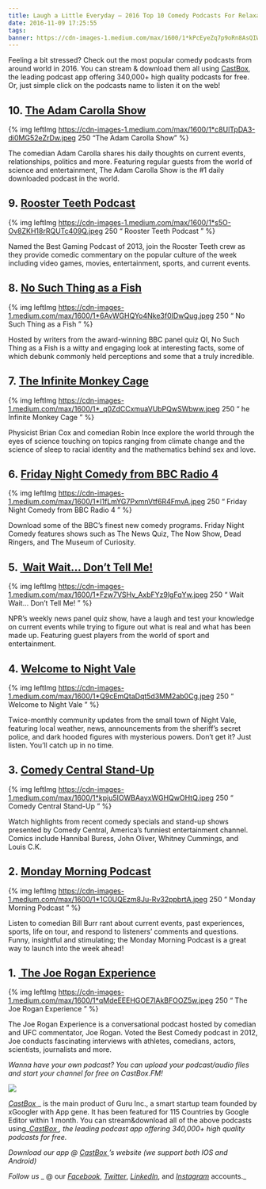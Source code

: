 ```yaml
---
title: Laugh a Little Everyday — 2016 Top 10 Comedy Podcasts For Relaxation
date: 2016-11-09 17:25:55
tags: 
banner: https://cdn-images-1.medium.com/max/1600/1*kPcEyeZq7p9oRn8AsQIWFQ.jpeg
---
```


Feeling a bit stressed? Check out the most popular comedy podcasts from around world in 2016\. You can stream & download them all using [CastBox](http://castbox.fm/), the leading podcast app offering 340,000+ high quality podcasts for free. Or, just simple click on the podcasts name to listen it on the web!

## 10. [The Adam Carolla Show ](http://castbox.fm/app/castbox/feed/a12658e12addca0aaa84d9d01cbae9741c9590e3)

{% img leftImg https://cdn-images-1.medium.com/max/1600/1*c8UlTpDA3-di0MG52eZrDw.jpeg 250  “The Adam Carolla Show” %}


The comedian Adam Carolla shares his daily thoughts on current events, relationships, politics and more. Featuring regular guests from the world of science and entertainment, The Adam Carolla Show is the #1 daily downloaded podcast in the world.

## 9. [Rooster Teeth Podcast ](http://castbox.fm/app/castbox/feed/7b69ddf5c34b938e3c1c9f06ad7b7da0bb1349f4)

{% img leftImg https://cdn-images-1.medium.com/max/1600/1*s5O-Ov8ZKH18rRQUTc409Q.jpeg 250  “ Rooster Teeth Podcast ”  %}

Named the Best Gaming Podcast of 2013, join the Rooster Teeth crew as they provide comedic commentary on the popular culture of the week including video games, movies, entertainment, sports, and current events.

## 8. [No Such Thing as a Fish ](http://castbox.fm/app/castbox/feed/4753f9247122b21a93632fb6dc082990f6bd19e4)

{% img leftImg https://cdn-images-1.medium.com/max/1600/1*6AvWGHQYo4Nke3f0IDwQug.jpeg 250  “ No Such Thing as a Fish ”  %}

Hosted by writers from the award-winning BBC panel quiz QI, No Such Thing as a Fish is a witty and engaging look at interesting facts, some of which debunk commonly held perceptions and some that a truly incredible.

## 7. [The Infinite Monkey Cage ](http://castbox.fm/app/castbox/feed/32c91e4141d3c09b93fe1f6b02086e98e542a5cf)

{% img leftImg https://cdn-images-1.medium.com/max/1600/1*_q0ZdCCxmuaVUbPQwSWbww.jpeg 250  “ he Infinite Monkey Cage  ”  %}

Physicist Brian Cox and comedian Robin Ince explore the world through the eyes of science touching on topics ranging from climate change and the science of sleep to racial identity and the mathematics behind sex and love.

## 6. [Friday Night Comedy from BBC Radio 4 ](http://castbox.fm/app/castbox/feed/73e87f0ec55c69e6cdfda5e4d635bebcfb73234b)

{% img leftImg https://cdn-images-1.medium.com/max/1600/1*I1fLmYG7PxmnVtf6R4FmvA.jpeg 250  “ Friday Night Comedy from BBC Radio 4 ”  %}

Download some of the BBC’s finest new comedy programs. Friday Night Comedy features shows such as The News Quiz, The Now Show, Dead Ringers, and The Museum of Curiosity.

## 5. [ Wait Wait… Don’t Tell Me! ](http://castbox.fm/app/castbox/feed/430f4e8b024c9989838c1126c6a9191f5b3088d9)

{% img leftImg https://cdn-images-1.medium.com/max/1600/1*Fzw7VSHv_AxbFYz9lgFqYw.jpeg 250  “ Wait Wait… Don’t Tell Me! ”  %}

NPR’s weekly news panel quiz show, have a laugh and test your knowledge on current events while trying to figure out what is real and what has been made up. Featuring guest players from the world of sport and entertainment.

## 4. [Welcome to Night Vale ](http://castbox.fm/app/castbox/feed/3f9e2f0fa754ba592daaea4915fe3f062ea24e1c)

{% img leftImg https://cdn-images-1.medium.com/max/1600/1*Q9cEmQtaDqt5d3MM2ab0Cg.jpeg 250  “ Welcome to Night Vale ”  %}

Twice-monthly community updates from the small town of Night Vale, featuring local weather, news, announcements from the sheriff’s secret police, and dark hooded figures with mysterious powers. Don’t get it? Just listen. You’ll catch up in no time.

## 3. [Comedy Central Stand-Up ](http://castbox.fm/app/castbox/feed/4fd296a2bf9f804fb392570537f8c7eb25651d6a)

{% img leftImg https://cdn-images-1.medium.com/max/1600/1*kpju5IOWBAayxWGHQwOHtQ.jpeg 250  “ Comedy Central Stand-Up ”  %}

Watch highlights from recent comedy specials and stand-up shows presented by Comedy Central, America’s funniest entertainment channel. Comics include Hannibal Buress, John Oliver, Whitney Cummings, and Louis C.K.

## 2. [Monday Morning Podcast ](http://castbox.fm/app/castbox/feed/b0da8a3018076397f96c3404ed7abe4f8cb9a444)

{% img leftImg https://cdn-images-1.medium.com/max/1600/1*1C0UQEzm8Ju-Rv32ppbrtA.jpeg 250  “ Monday Morning Podcast ”  %}

Listen to comedian Bill Burr rant about current events, past experiences, sports, life on tour, and respond to listeners’ comments and questions. Funny, insightful and stimulating; the Monday Morning Podcast is a great way to launch into the week ahead!

## 1. [ The Joe Rogan Experience ](http://castbox.fm/app/castbox/feed/951e3fe2c9c4288687aad98734185eb352b98bf9)

{% img leftImg https://cdn-images-1.medium.com/max/1600/1*qMdeEEEHGOE7lAkBFOOZ5w.jpeg 250  “ The Joe Rogan Experience ”  %}

The Joe Rogan Experience is a conversational podcast hosted by comedian and UFC commentator, Joe Rogan. Voted the Best Comedy podcast in 2012, Joe conducts fascinating interviews with athletes, comedians, actors, scientists, journalists and more.

_Wanna have your own podcast? You can upload your podcast/audio files and start your channel for free on CastBox.FM!_ 

![](https://cdn-images-1.medium.com/max/1600/1*3EdlgkFGIvQ4iQqH-K8u9Q.png)

[_CastBox_ ](http://castbox.fm/)_ is the main product of Guru Inc., a smart startup team founded by xGoogler with App gene. It has been featured for 115 Countries by Google Editor within 1 month. You can stream&download all of the above podcasts using_[_CastBox_ ](http://castbox.fm/)_, the leading podcast app offering 340,000+ high quality podcasts for free._

_Download our app @ _[_CastBox_ ](http://castbox.fm/)_’s website (we support both IOS and Android)_

_Follow us_ _ @ our _[_Facebook_](https://www.facebook.com/castbox.fm/)_, _[_Twitter_](https://twitter.com/CastBox_FM)_, _[_LinkedIn_](https://www.linkedin.com/company/castbox.fm)_, and _[_Instagram_](https://www.instagram.com/castbox.fm/)_ accounts._